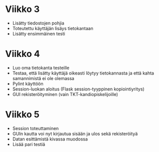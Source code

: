 # Viikko 3
- Lisätty tiedostojen pohjia
- Toteutettu käyttäjän lisäys tietokantaan
- Lisätty ensimmäinen testi

# Viikko 4
- Luo oma tietokanta testeille
- Testaa, että lisätty käyttäjä oikeasti löytyy tietokannasta ja että kahta samannimistä ei ole olemassa
- Pylint käyttöön
- Session-luokan aloitus (Flask session-tyyppinen kopiointiyritys)
- GUI rekisteröityminen (vain TKT-kandiopiskelijoille)

# Viikko 5
- Session toteuttaminen
- GUIn kautta voi nyt kirjautua sisään ja ulos sekä rekisteröityä
- Datan esittämistä kivassa muodossa
- Lisää pari testiä